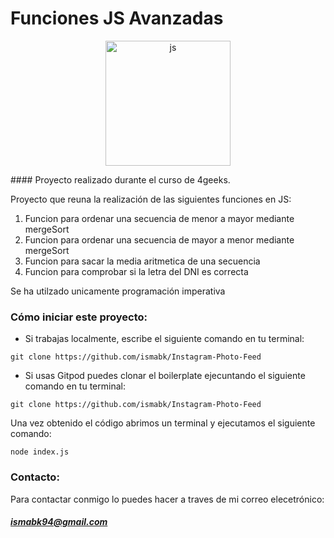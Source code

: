 # Funciones JS Avanzadas
<p align="center">
  <img
		width="200"
		alt="js"
		src="https://3con14.biz/js/_data/_config/js.png">
<p>
#### Proyecto realizado durante el curso de 4geeks.

Proyecto que reuna la realización de las siguientes funciones en JS:
1. Funcion para ordenar una secuencia de menor a mayor mediante mergeSort
1. Funcion para ordenar una secuencia de mayor a menor mediante mergeSort
1. Funcion para sacar la media aritmetica de una secuencia
1. Funcion para comprobar si la letra del DNI es correcta

Se ha utilzado unicamente programación imperativa

### Cómo iniciar este proyecto:
- Si trabajas localmente, escribe el siguiente comando en tu terminal:

`git clone https://github.com/ismabk/Instagram-Photo-Feed`

- Si usas Gitpod puedes clonar el boilerplate ejecuntando el siguiente comando en tu terminal:

`git clone https://github.com/ismabk/Instagram-Photo-Feed`

Una vez obtenido el código abrimos un terminal y ejecutamos el siguiente comando:

`node index.js`


### Contacto:
Para contactar conmigo lo puedes hacer a traves de mi correo elecetrónico:
##### 	ismabk94@gmail.com

